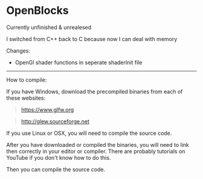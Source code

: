 # OpenBlocks



Currently unfinished & unrealesed

I switched from C++ back to C because now I can deal with memory

Changes:
- OpenGl shader functions in seperate shaderInit file


---

How to compile:

If you have Windows, download the precompiled binaries from each of these websites:

>https://www.glfw.org

>http://glew.sourceforge.net

If you use Linux or OSX, you will need to compile the source code.


After you have downloaded or compiled the binaries, you will need to link then correctly in your editor or compiler.  There are probably tutorials on YouTube if you don't know how to do this.

Then you can compile the source code.

